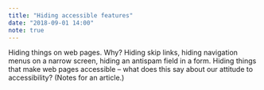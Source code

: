 ```yaml
---
title: "Hiding accessible features"
date: "2018-09-01 14:00"
note: true
---
```



Hiding things on web pages. Why? Hiding skip links, hiding navigation menus on a narrow screen, hiding an antispam field in a form. Hiding things that make web pages accessible – what does this say about our attitude to accessibility? (Notes for an article.)
